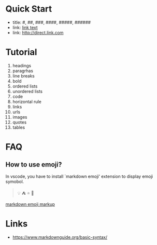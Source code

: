 # Quick Start

- title: #, ##, ###, ####, #####, ######
- link: [link text](http://linkeurl.com)
- link: <http://direct.link.com>


# Tutorial

1. headings
1. paragrhas
1. line breaks
1. bold
1. ordered lists
1. unordered lists
1. code
1. horizontal rule
1. links
1. urls
1. images
1. quotes
1. tables


# FAQ

## How to use emoji?

In vscode, you have to install `markdown emoji' extension to display emoji symobol.

> :bulb: :tent: :star: :rocket:

[markdown emoji markup](https://gist.github.com/rxaviers/7360908)

# Links

- <https://www.markdownguide.org/basic-syntax/>
